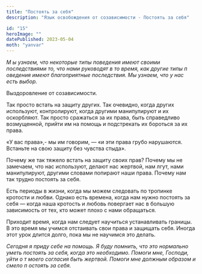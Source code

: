 ```yaml
---
title: "Постоять за себя"
description: "Язык освобождения от созависимости - Постоять за себя"

id: "15"
heroImage: ""
datePublished: 2023-05-04
moth: "yanvar"
---
```


_М_ _ы_ _узнаем,_ _что_ _некоторые_ _типы_ _поведения_ _имеют_ _своими_
_последствиями_ _то,_ _что_ _нами_ _руководят_ _в_ _то_ _время,_ _как_
_другие_ _типы_ _п_ _оведения_ _имеют_ _благоприятные_ _последствия._ _Мы_
_узнаем,_ _что_ _у_ _нас_ _есть_ _выбор._

Выздоровление от созависимости.

Так просто встать на защиту других. Так очевидно, когда других используют,
контролируют, когда другими манипулируют и их оскорбляют. Так просто сражаться
за их права, быть справедливо возмущенной, прийти им на помощь и подстрекать
их бороться за их права.

«У вас права»,- мы им говорим, — «и эти права грубо нарушаются. Встаньте на
свою защиту без чувства стыда».

Почему же так тяжело встать на защиту своих прав? Почему мы не замечаем, что
нас используют, делают нас жертвой, нам лгут, нами манипулируют, другими
словами попирают наши права. Почему нам так трудно постоять за себя.

Есть периоды в жизни, когда мы можем следовать по тропинке кротости и любви.
Однако есть времена, когда нам нужно постоять за себя — когда наша кротость и
любовь повергает нас в большую зависимость от тех, кто может плохо с нами
обращаться.

Приходит время, когда нам следует научиться устанавливать границы. В это время
мы учимся отстаивать свои права и защищать себя. Иногда этот урок длится
долго, пока мы не научимся это делать.

_Сегодня_ _я_ _приду_ _себе_ _на_ _помощь._ _Я_ _буду_ _помнить,_ _что_ _это_
_нормально_ _уметь_ _постоять_ _за_ _себя,_ _когда_ _это_ _необходимо._
_Помоги_ _мне,_ _Господи,_ _уйти_ _о_ _т_ _моего_ _согласия_ _быть_ _жертвой._
_Помоги_ _мне_ _должным_ _образом_ _и_ _смело_ _п_ _остоять_ _за_ _себя._
